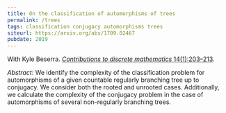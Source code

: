 ```yaml
---
title: On the classification of automorphisms of trees
permalink: /trees
tags: classification conjugacy automorphisms trees
siteurl: https://arxiv.org/abs/1709.02467
pubdate: 2019
---
```


With Kyle Beserra. [*Contributions to discrete mathematics* 14(1):203–213](https://doi.org/10.11575/cdm.v14i1.62638).<!--more-->

*Abstract*: We identify the complexity of the classification problem for automorphisms of a given countable regularly branching tree up to conjugacy. We consider both the rooted and unrooted cases. Additionally, we calculate the complexity of the conjugacy problem in the case of automorphisms of several non-regularly branching trees.

